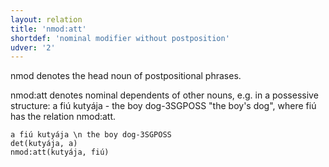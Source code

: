```yaml
---
layout: relation
title: 'nmod:att'
shortdef: 'nominal modifier without postposition'
udver: '2'
---
```


nmod denotes the head noun of postpositional phrases.

nmod:att denotes nominal dependents of other nouns, e.g. in a possessive structure: a fiú kutyája - the boy dog-3SGPOSS "the boy's dog", where fiú has the relation nmod:att.

~~~ sdparse
a fiú kutyája \n the boy dog-3SGPOSS
det(kutyája, a)
nmod:att(kutyája, fiú)
~~~

<!-- Interlanguage links updated Po lis 14 15:35:31 CET 2022 -->

